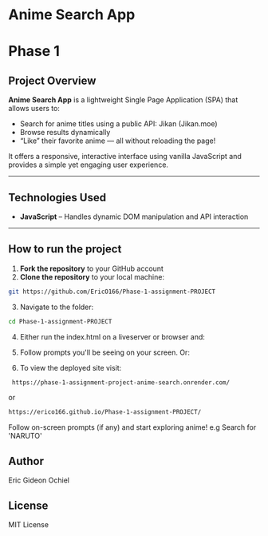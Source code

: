 # Anime Search App

# Phase 1

## Project Overview

**Anime Search App** is a lightweight Single Page Application (SPA) that allows users to:

- Search for anime titles using a public API: Jikan (Jikan.moe)
- Browse results dynamically
- “Like” their favorite anime — all without reloading the page!

It offers a responsive, interactive interface using vanilla JavaScript and provides a simple yet engaging user experience.

---
## Technologies Used
  - **JavaScript** – Handles dynamic DOM manipulation and API interaction
---

## How to run the project
1. **Fork the repository** to your GitHub account
2. **Clone the repository** to your local machine:
```bash
git https://github.com/EricO166/Phase-1-assignment-PROJECT
```
3. Navigate to the folder:
```bash
cd Phase-1-assignment-PROJECT
```
4. Either run the index.html on a liveserver or browser and:

5. Follow prompts you'll be seeing on your screen. Or:

6. To view the deployed site visit:
```bash
 https://phase-1-assignment-project-anime-search.onrender.com/
 ```
 or
 ```bash
 https://erico166.github.io/Phase-1-assignment-PROJECT/
 ```

Follow on-screen prompts (if any) and start exploring anime! e.g Search for 'NARUTO'



## Author
Eric Gideon Ochiel

## License
MIT License









